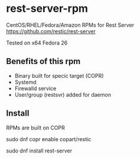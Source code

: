 
rest-server-rpm
=========


CentOS/RHEL/Fedora/Amazon RPMs for Rest Server <https://github.com/restic/rest-server>

Tested on x64 Fedora 26

Benefits of this rpm
--------

- Binary built for specic target (COPR)
- Systemd
- Firewalld service
- User/group (restsvr) added for daemon

Install
--------

RPMs are built on COPR

sudo dnf copr enable copart/restic

sudo dnf install rest-server

